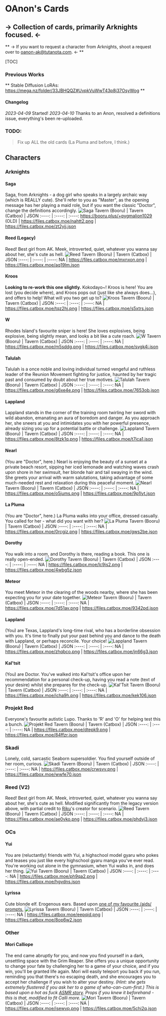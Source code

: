 # OAnon's Cards 
## -> Collection of cards, primarily Arknights focused. <-
** -> If you want to request a character from Arknights, shoot a request over to oanon-ak@tutanota.com. <- **

[TOC]

### Previous Works
** Stable Diffusion LoRAs: https://mega.nz/folder/33JBHQQZ#UvpkVuWwT43p8j37OsyWog **

#### Changelog
*2023-04-09* Started!
*2023-04-10* Thanks to an Anon, resolved a definitions issue, everything's been re-uploaded.

### TODO:
> Fix up ALL the old cards (La Pluma and before, I think.)

## Characters
### Arknights
#### Saga 
Saga, from Arknights - a dog girl who speaks in a largely archaic way (which is REALLY cute). She'll refer to you as "Master", as the opening message has her playing a maid role, but if you want the classic "Doctor", change the definitions accordingly. 
![Saga](https://files.catbox.moe/nahtt2.png)
Tavern (Booru) | Tavern (Catbox) | JSON
:----: | :----: | :----:
https://booru.plus/+pygmalion1029 (OLD) | https://files.catbox.moe/nahtt2.png | https://files.catbox.moe/zt2yjj.json

#### Reed (Legacy)
Reed! Best girl from AK. Meek, introverted, quiet, whatever you wanna say about her, she's cute as hell. 
![Reed](https://files.catbox.moe/mxnxon.png)
Tavern (Booru) | Tavern (Catbox) | JSON
:----: | :----: | :----:
NA | https://files.catbox.moe/mxnxon.png | https://files.catbox.moe/aq19lm.json

#### Kroos
**Looking to re-work this one slightly.**
Kokodayo~! Kroos is here! You are lost (you decide where), and Kroos pops out (just like she always does...), and offers to help! What will you two get up to?
![Kroos](https://files.catbox.moe/tqz2hj.png)
Tavern (Booru) | Tavern (Catbox) | JSON
:----: | :----: | :----:
NA | https://files.catbox.moe/tqz2hj.png | https://files.catbox.moe/s5xtrs.json

#### W
Rhodes Island's favourite sniper is here! She loves explosives, being explosive, being slightly mean, and looks a bit like a cute roach. 
![W](https://files.catbox.moe/m5sddg.png)
Tavern (Booru) | Tavern (Catbox) | JSON
:----: | :----: | :----:
NA | https://files.catbox.moe/m5sddg.png | https://files.catbox.moe/svgk4i.json

#### Talulah
Talulah is a once noble and loving individual turned vengeful and ruthless leader of the Reunion Movement fighting for justice, haunted by her tragic past and consumed by doubt about her true motives.
![Talulah](https://files.catbox.moe/g6xe4e.png)
Tavern (Booru) | Tavern (Catbox) | JSON
:----: | :----: | :----:
NA | https://files.catbox.moe/g6xe4e.png | https://files.catbox.moe/7653ob.json

#### Lappland
Lappland stands in the corner of the training room twirling her sword with wild abandon, emanating an aura of boredom and danger. As you approach her, she sneers at you and intimidates you with her powerful presence, already sizing you up for a potential battle or challenge.
![Lappland](https://files.catbox.moe/8tzk1q.png)
Tavern (Booru) | Tavern (Catbox) | JSON
:----: | :----: | :----:
NA | https://files.catbox.moe/8tzk1q.png | https://files.catbox.moe/t7ica1.json

#### Nearl
(You are "Doctor", here.)
Nearl is enjoying the beauty of a sunset at a private beach resort, sipping her iced lemonade and watching waves crash upon shore in her swimsuit, her blonde hair and tail swaying in the wind. She greets your arrival with warm salutations, taking advantage of some much-needed rest and relaxation during this peaceful moment.
![Nearl](https://files.catbox.moe/o5jums.png)
Tavern (Booru) | Tavern (Catbox) | JSON
:----: | :----: | :----:
NA | https://files.catbox.moe/o5jums.png | https://files.catbox.moe/9p1lyt.json

#### La Pluma
(You are "Doctor", here.)
La Pluma walks into your office, dressed casually. You called for her - what did you want with her?
![La Pluma](https://files.catbox.moe/0rcgjz.png)
Tavern (Booru) | Tavern (Catbox) | JSON
:----: | :----: | :----:
NA | https://files.catbox.moe/0rcgjz.png | https://files.catbox.moe/gws2be.json

#### Dorothy
You walk into a room, and Dorothy is there, reading a book. This one is really open-ended.
![Dorothy](https://files.catbox.moe/lc9is2.png)
Tavern (Booru) | Tavern (Catbox) | JSON
:----: | :----: | :----:
NA | https://files.catbox.moe/lc9is2.png | https://files.catbox.moe/4wbg5z.json

#### Meteor
You meet Meteor in the clearing of the woods nearby, where she has been expecting you for your date together.
![Meteor](https://files.catbox.moe/7d51av.png)
Tavern (Booru) | Tavern (Catbox) | JSON
:----: | :----: | :----:
NA | https://files.catbox.moe/7d51av.png | https://files.catbox.moe/9342pd.json

#### Lappland
(You) are Texas, Lappland's long-time rival, who has a borderline obsession with you. It's time to finally put your past behind you and dance to the death with Lappland, or perhaps reconcile. Your choice!
![Lappland](https://files.catbox.moe/zhqbco.png)
Tavern (Booru) | Tavern (Catbox) | JSON
:----: | :----: | :----:
NA | https://files.catbox.moe/zhqbco.png | https://files.catbox.moe/jn66g3.json

#### Kal'tsit
(You) are Doctor. You've walked into Kal'tsit's office upon her recommendation for a personal check-up, having you read a note (text of your desire) whilst she prepares for the check-up.
![Kal'Tsit](https://files.catbox.moe/icha9h.png)
Tavern (Booru) | Tavern (Catbox) | JSON
:----: | :----: | :----:
NA | https://files.catbox.moe/icha9h.png | https://files.catbox.moe/kek106.json

### Projekt Red
Everyone's favourite autistic Lupo. Thanks to 'R' and 'O' for helping test this a bunch. 
![Projekt Red](https://files.catbox.moe/dtepk9.png)
Tavern (Booru) | Tavern (Catbox) | JSON
:----: | :----: | :----:
NA | https://files.catbox.moe/dtepk9.png | https://files.catbox.moe/84ffzr.json

### Skadi
Lonely, cold, sarcastic Seaborn supersoldier. You find yourself outside of her room, curious.
![Skadi](https://files.catbox.moe/crwsvv.png)
Tavern (Booru) | Tavern (Catbox) | JSON
:----: | :----: | :----:
NA | https://files.catbox.moe/crwsvv.png | https://files.catbox.moe/wwfe70.json

### Reed (V2)
Reed! Best girl from AK. Meek, introverted, quiet, whatever you wanna say about her, she's cute as hell. Modified significantly from the legacy version above, with partial credit to [Riku](https://www.chub.ai/characters/debiSixth/8d7f38d0-f230-4449-a185-7a32b0e147e9)'s creator for scenario.
![Reed](https://files.catbox.moe/ae0vko.png)
Tavern (Booru) | Tavern (Catbox) | JSON
:----: | :----: | :----:
NA | https://files.catbox.moe/ae0vko.png | https://files.catbox.moe/phdvj3.json

### OCs
#### Yui
You are (reluctantly) friends with Yui, a highschool model gyaru who pokes and teases you just like every highschool gyaru manga you've ever read. You're working out alone in the gymnasium, when Yui walks in, and does her thing.
![Yui](https://files.catbox.moe/ph9qa2.png)
Tavern (Booru) | Tavern (Catbox) | JSON
:----: | :----: | :----:
NA | https://files.catbox.moe/ph9qa2.png | https://files.catbox.moe/hgvdns.json

#### Lyrissa
Cute blonde elf. Erogenous ears. Based upon [one of my favourite /aids/ prompts.](https://aetherroom.club/220)
![Lyrissa](https://files.catbox.moe/eepqid.png)
Tavern (Booru) | Tavern (Catbox) | JSON
:----: | :----: | :----:
NA | https://files.catbox.moe/eepqid.png | https://files.catbox.moe/8op6w2.json

### Other

#### Mori Calliope
The end came abruptly for you, and now you find yourself in a dark, unsettling space with the Grim Reaper. She offers you a unique opportunity to change your fate by challenging her to a game of your choice, and if you win, you'll be granted life again. Mori will easily teleport you back if you run, reminding you that there's no escaping death, and she encourages you to accept her challenge if you wish to alter your destiny. *(Hint: she gets extremely flustered if you ask her to a game of who-can-cum-first.)* *This is based upon a hot as fuck [ASMR story](https://kemono.party/patreon/user/27086827/post/58087208). Props if you knew it beforehand - this is that, modified to fit Calli more.*
![Mori](https://files.catbox.moe/isewvp.png)
Tavern (Booru) | Tavern (Catbox) | JSON
:----: | :----: | :----:
NA | https://files.catbox.moe/isewvp.png | https://files.catbox.moe/5chi2q.json